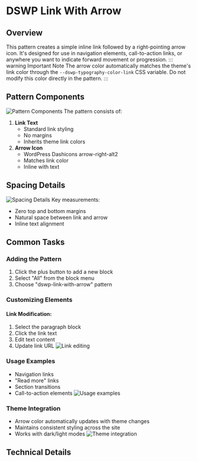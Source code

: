 
# DSWP Link With Arrow
## Overview
This pattern creates a simple inline link followed by a right-pointing arrow icon. It's designed for use in navigation elements, call-to-action links, or anywhere you want to indicate forward movement or progression.
::: warning Important Note
The arrow color automatically matches the theme's link color through the `--dswp-typography-color-link` CSS variable. Do not modify this color directly in the pattern.
:::
## Pattern Components
![Pattern Components](/images/patterns/dswp-link-with-arrow/components.png)
The pattern consists of:
1. **Link Text**
   - Standard link styling
   - No margins
   - Inherits theme link colors
2. **Arrow Icon**
   - WordPress Dashicons arrow-right-alt2
   - Matches link color
   - Inline with text
## Spacing Details
![Spacing Details](/images/patterns/dswp-link-with-arrow/spacing.png)
Key measurements:
- Zero top and bottom margins
- Natural space between link and arrow
- Inline text alignment
## Common Tasks
### Adding the Pattern
1. Click the plus button to add a new block
2. Select "All" from the block menu
3. Choose "dswp-link-with-arrow" pattern
### Customizing Elements
#### Link Modification:
1. Select the paragraph block
2. Click the link text
3. Edit text content
4. Update link URL
![Link editing](/images/patterns/dswp-link-with-arrow/link-edit.png)
### Usage Examples
- Navigation links
- "Read more" links
- Section transitions
- Call-to-action elements
![Usage examples](/images/patterns/dswp-link-with-arrow/usage-examples.png)
### Theme Integration
- Arrow color automatically updates with theme changes
- Maintains consistent styling across the site
- Works with dark/light modes
![Theme integration](/images/patterns/dswp-link-with-arrow/theme-integration.png)
## Technical Details
